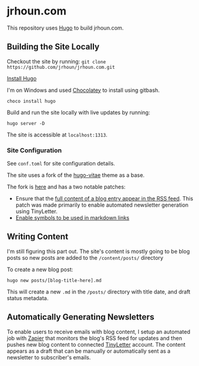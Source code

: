 # jrhoun.com

This repository uses [Hugo](www.gohugo.com) to build jrhoun.com.

## Building the Site Locally

Checkout the site by running: `git clone https://github.com/jrhoun/jrhoun.com.git`

[Install Hugo](https://gohugo.io/getting-started/installing/)

I'm on Windows and used [Chocolatey](https://chocolatey.org/) to install using gitbash.

`choco install hugo`

Build and run the site locally with live updates by running:

`hugo server -D`

The site is accessible at `localhost:1313`.

### Site Configuration

See `conf.toml` for site configuration details.

The site uses a fork of the [hugo-vitae](https://github.com/dataCobra/hugo-vitae) theme as a base.

The fork is [here](https://github.com/jrhoun/hugo-vitae) and has a two notable patches:

* Ensure that the [full content of a blog entry appear in the RSS feed](https://github.com/jrhoun/hugo-vitae/commit/15405f2de992ceeafc24f63bb53e019e7b364f76). This patch was made primarily to enable automated newsletter generation using TinyLetter.
* [Enable symbols to be used in markdown links](https://github.com/jrhoun/hugo-vitae/commit/27ddab37c2702fa0c55aecbcff4c6ec419e65c89)

## Writing Content

I'm still figuring this part out. The site's content is mostly going to be blog posts so new posts are added to the `/content/posts/` directory

To create a new blog post:

`hugo new posts/[blog-title-here].md`

This will create a new `.md` in the `/posts/` directory with title date, and draft status metadata.

## Automatically Generating Newsletters

To enable users to receive emails with blog content, I setup an automated job with [Zapier](https://zapier.com/) that monitors the blog's RSS feed for updates and then pushes new blog content to connected [TinyLetter](https://tinyletter.com/) account. The content appears as a draft that can be manually or automatically sent as a newsletter to subscriber's emails.
